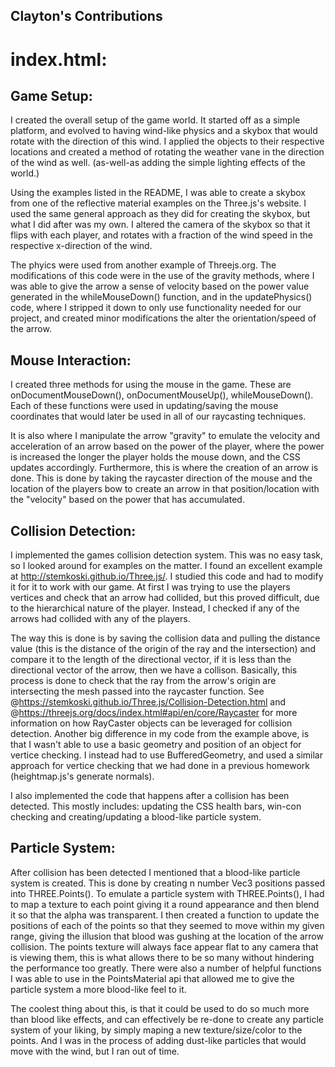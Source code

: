 ## Clayton's Contributions

# index.html:

## Game Setup: 

I created the overall setup of the game world. It started off as a simple platform, and evolved to having wind-like physics and a skybox that would rotate with the direction of this wind. I applied the objects to their respective locations and created a method of rotating the weather vane in the direction of the wind as well. (as-well-as adding the simple lighting effects of the world.)

Using the examples listed in the README, I was able to create a skybox from one of the reflective material examples on the Three.js's website. I used the same general approach as they did for creating the skybox, but what I did after was my own. I altered the camera of the skybox so that it flips with each player, and rotates with a fraction of the wind speed in the respective x-direction of the wind.

The phyics were used from another example of Threejs.org. The modifications of this code were in the use of the gravity methods, where I was able to give the arrow a sense of velocity based on the power value generated in the whileMouseDown() function, and in the updatePhysics() code, where I stripped it down to only use functionality needed for our project, and created minor modifications the alter the orientation/speed of the arrow.

## Mouse Interaction: 

I created three methods for using the mouse in the game. These are onDocumentMouseDown(), onDocumentMouseUp(), whileMouseDown(). Each of these functions were used in updating/saving the mouse coordinates that would later be used in all of our raycasting techniques. 

It is also where I manipulate the arrow "gravity" to emulate the velocity and acceleration of an arrow based on the power of the player, where the power is increased the longer the player holds the mouse down, and the CSS updates accordingly. Furthermore, this is where the creation of an arrow is done. This is done by taking the raycaster direction of the mouse and the location of the players bow to create an arrow in that position/location with the "velocity" based on the power that has accumulated.

## Collision Detection:

I implemented the games collision detection system. This was no easy task, so I looked around for examples on the matter. I found an excellent example at http://stemkoski.github.io/Three.js/. I studied this code and had to modify it for it to work with our game. At first I was trying to use the players vertices and check that an arrow had collided, but this proved difficult, due to the hierarchical nature of the player. Instead, I checked if any of the arrows had collided with any of the players. 

The way this is done is by saving the collision data and pulling the distance value (this is the distance of the origin of the ray and the intersection) and compare it to the length of the directional vector, if it is less than the directional vector of the arrow, then we have a collison. Basically, this process is done to check that the ray from the arrow's origin are intersecting the mesh passed into the raycaster function. See @https://stemkoski.github.io/Three.js/Collision-Detection.html and @https://threejs.org/docs/index.html#api/en/core/Raycaster for more information on how RayCaster objects can be leveraged for collision detection. Another big difference in my code from the example above, is that I wasn't able to use a basic geometry and position of an object for vertice checking. I instead had to use BufferedGeometry, and used a similar approach for vertice checking that we had done in a previous homework (heightmap.js's generate normals).

I also implemented the code that happens after a collision has been detected. This mostly includes: updating the CSS health bars, win-con checking and creating/updating a blood-like particle system.

## Particle System:

After collision has been detected I mentioned that a blood-like particle system is created. This is done by creating n number Vec3 positions passed into THREE.Points(). To emulate a particle system with THREE.Points(), I had to map a texture to each point giving it a round appearance and then blend it so that the alpha was transparent. I then created a function to update the positions of each of the points so that they seemed to move within my given range, giving the illusion that blood was gushing at the location of the arrow collision. The points texture will always face appear flat to any camera that is viewing them, this is what allows there to be so many without hindering the performance too greatly. There were also a number of helpful functions I was able to use in the PointsMaterial api that allowed me to give the particle system a more blood-like feel to it.

The coolest thing about this, is that it could be used to do so much more than blood like effects, and can effectively be re-done to create any particle system of your liking, by simply maping a new texture/size/color to the points. And I was in the process of adding dust-like particles that would move with the wind, but I ran out of time. 

